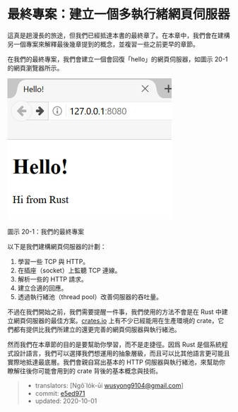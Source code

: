 # 最終專案：建立一個多執行緒網頁伺服器

這真是趟漫長的旅途，但我們已經抵達本書的最終章了。在本章中，我們會在建構另一個專案來解釋最後幾章提到的概念，並複習一些之前更早的章節。

在我們的最終專案，我們會建立一個會回復「hello」的網頁伺服器，如圖示 20-1 的網頁瀏覽器所示。

![hello from rust](img/trpl20-01.png)

<span class="caption">圖示 20-1：我們的最終專案</span>

以下是我們建構網頁伺服器的計劃：

1. 學習一些 TCP 與 HTTP。
2. 在插座（socket）上監聽 TCP 連線。
3. 解析一些的 HTTP 請求。
4. 建立合適的回應。
5. 透過執行緒池（thread pool）改善伺服器的吞吐量。

不過在我們開始之前，我們需要提醒一件事，我們使用的方法不會是在 Rust 中建立網頁伺服器的最佳方案。[crates.io](https://crates.io/) 上有不少已經能用在生產環境的 crate，它們都有提供比我們所建立的還更完善的網頁伺服器與執行緒池。

然而我們在本章節的目的是要幫助你學習，而不是走捷徑。因爲 Rust 是個系統程式設計語言，我們可以選擇我們想運用的抽象層級，而且可以比其他語言更可能且實際地抵達最底層。我們會親自寫出基本的 HTTP 伺服器與執行緒池，來幫助你瞭解往後你可能會用到的 crate 背後的基本概念與技術。

> - translators: [Ngô͘ Io̍k-ūi <wusyong9104@gmail.com>]
> - commit: [e5ed971](https://github.com/rust-lang/book/blob/e5ed97128302d5fa45dbac0e64426bc7649a558c/src/ch20-00-final-project-a-web-server.md)
> - updated: 2020-10-01
